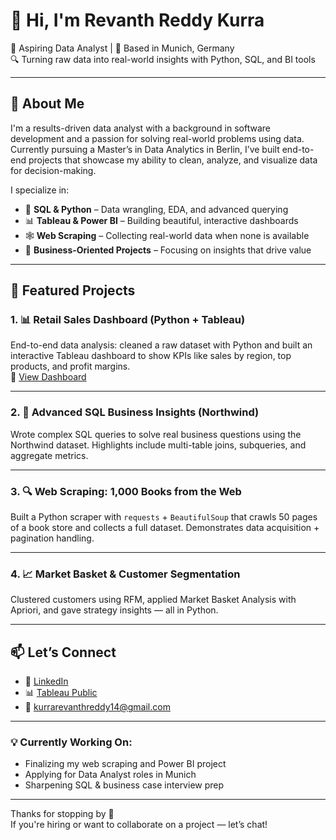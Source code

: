# 👋 Hi, I'm Revanth Reddy Kurra

🎯 Aspiring Data Analyst | 📍 Based in Munich, Germany  
🔍 Turning raw data into real-world insights with Python, SQL, and BI tools

---

## 🚀 About Me

I'm a results-driven data analyst with a background in software development and a passion for solving real-world problems using data.  
Currently pursuing a Master’s in Data Analytics in Berlin, I’ve built end-to-end projects that showcase my ability to clean, analyze, and visualize data for decision-making.

I specialize in:

- 🧠 **SQL & Python** – Data wrangling, EDA, and advanced querying
- 📊 **Tableau & Power BI** – Building beautiful, interactive dashboards
- 🕸️ **Web Scraping** – Collecting real-world data when none is available
- 💼 **Business-Oriented Projects** – Focusing on insights that drive value

---

## 📌 Featured Projects

### 1. 📊 Retail Sales Dashboard (Python + Tableau)
End-to-end data analysis: cleaned a raw dataset with Python and built an interactive Tableau dashboard to show KPIs like sales by region, top products, and profit margins.  
🔗 [View Dashboard](https://public.tableau.com/app/profile/revanth.reddy.kurra/vizzes) 

---

### 2. 🧮 Advanced SQL Business Insights (Northwind)
Wrote complex SQL queries to solve real business questions using the Northwind dataset. Highlights include multi-table joins, subqueries, and aggregate metrics.  


---

### 3. 🔍 Web Scraping: 1,000 Books from the Web
Built a Python scraper with `requests` + `BeautifulSoup` that crawls 50 pages of a book store and collects a full dataset. Demonstrates data acquisition + pagination handling.  


---

### 4. 📈 Market Basket & Customer Segmentation
Clustered customers using RFM, applied Market Basket Analysis with Apriori, and gave strategy insights — all in Python.  


---

## 📫 Let’s Connect

- 🔗 [LinkedIn](https://www.linkedin.com/in/revanth-reddy-kurra-6b632a2b6/)
- 📊 [Tableau Public](https://public.tableau.com/app/profile/revanth.reddy.kurra/vizzes)
- 📧 kurrarevanthreddy14@gmail.com

---

### 💡 Currently Working On:
- Finalizing my web scraping and Power BI project  
- Applying for Data Analyst roles in Munich  
- Sharpening SQL & business case interview prep

---

Thanks for stopping by 🙌  
If you're hiring or want to collaborate on a project — let’s chat!


